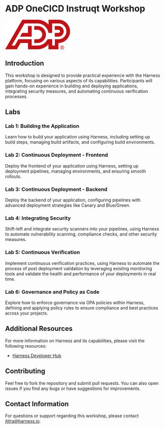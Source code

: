 # ADP OneCICD Instruqt Workshop

![](https://raw.githubusercontent.com/harness-community/field-workshops/main/adp-onecicd/assets/images/adp.png)

## Introduction

This workshop is designed to provide practical experience with the Harness platform, focusing on various aspects of its capabilities. Participants will gain hands-on experience in building and deploying applications, integrating security measures, and automating continuous verification processes.

## Labs

### Lab 1: Building the Application
Learn how to build your application using Harness, including setting up build steps, managing build artifacts, and configuring build environments.

### Lab 2: Continuous Deployment - Frontend
Deploy the frontend of your application using Harness, setting up deployment pipelines, managing environments, and ensuring smooth rollouts.

### Lab 3: Continuous Deployment - Backend
Deploy the backend of your application, configuring pipelines with advanced deployment strategies like Canary and Blue/Green.

### Lab 4: Integrating Security
Shift-left and integrate security scanners into your pipelines, using Harness to automate vulnerability scanning, compliance checks, and other security measures.

### Lab 5: Continuous Verification
Implement continuous verification practices, using Harness to automate the process of post deployment validation by leveraging existing monitoring tools and validate the health and performance of your deployments in real time.

### Lab 6: Governance and Policy as Code
Explore how to enforce governance via OPA policies within Harness, defining and applying policy rules to ensure compliance and best practices across your projects.

## Additional Resources
For more information on Harness and its capabilities, please visit the following resources:
- [Harness Developer Hub](https://developer.harness.io/)

## Contributing
Feel free to fork the repository and submit pull requests. You can also open issues if you find any bugs or have suggestions for improvements.

## Contact Information
For questions or support regarding this workshop, please contact [jtitra@harness.io](mailto:jtitra@harness.io).
